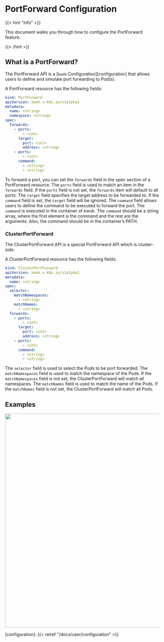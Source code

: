 # PortForward Configuration

{{< hint "info" >}}

This document walks you through how to configure the PortForward feature.

{{< /hint >}}

## What is a PortForward?

The PortForward API is a [`kwok` Configuration][configuration] that allows users to define and simulate port forwarding to Pod(s).

A PortForward resource has the following fields:

``` yaml
kind: PortForward
apiVersion: kwok.x-k8s.io/v1alpha1
metadata:
  name: <string>
  namespace: <string>
spec:
  forwards:
    - ports:
        - <int>
      target:
        port: <int>
        address: <string>
    - ports:
        - <int>
      command:
        - <string>
        - <string>
```

To forward a port, you can set the `forwards` field in the spec section of a PortForward resource.
The `ports` field is used to match an item in the `forwards` field. If the `ports` field is not set, the `forwards` item will default to all ports.
The `target` field specifies the target address to be forwarded to. If the `command` field is set, the `target` field will be ignored.
The `command` field allows users to define the command to be executed to forward the port. The `command` is executed in the container of kwok.
The `command` should be a string array, where the first element is the command and the rest are the arguments. Also, the command should be in the container’s PATH.

### ClusterPortForward

The ClusterPortForward API is a special PortForward API which is cluster-side.

A ClusterPortForward resource has the following fields:

``` yaml
kind: ClusterPortForward
apiVersion: kwok.x-k8s.io/v1alpha1
metadata:
  name: <string>
spec:
  selector:
    matchNamespaces:
      - <string>
    matchNames:
      - <string>
  forwards:
    - ports:
        - <int>
      target:
        port: <int>
        address: <string>
    - ports:
        - <int>
      command:
        - <string>
        - <string>
```

The `selector` field is used to select the Pods to be port forwarded.
The `matchNamespaces` field is used to match the namespace of the Pods. If the `matchNamespaces` field is not set, the ClusterPortForward will match all namespaces.
The `matchNames` field is used to match the name of the Pods. If the `matchNames` field is not set, the ClusterPortForward will match all Pods.

## Examples

<img width="700px" src="/img/demo/port-forward.svg">

[configuration]: {{< relref "/docs/user/configuration" >}}
